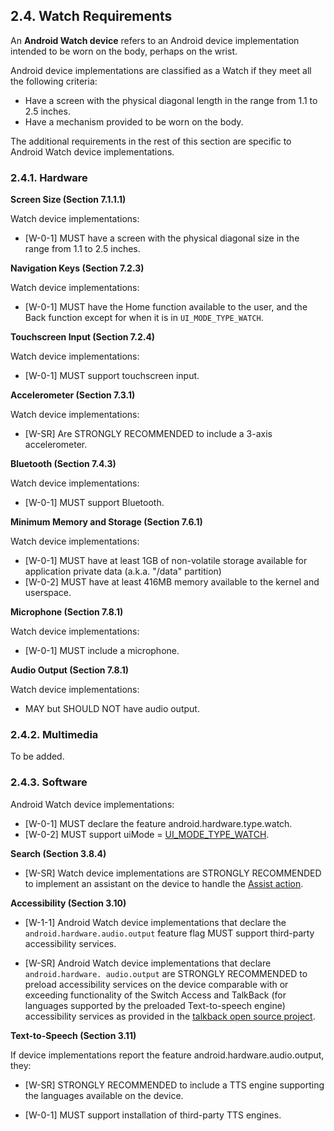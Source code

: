 ## 2.4\. Watch Requirements

An **Android Watch device** refers to an Android device implementation intended to
be worn on the body, perhaps on the wrist.

Android device implementations are classified as a Watch if they meet all the
following criteria:

*   Have a screen with the physical diagonal length in the range from 1.1 to 2.5
    inches.
*   Have a mechanism provided to be worn on the body.

The additional requirements in the rest of this section are specific to Android
Watch device implementations.

### 2.4.1\. Hardware

**Screen Size (Section 7.1.1.1)**

Watch device implementations:

*   [W-0-1] MUST have a screen with the physical diagonal size in the range from
    1.1 to 2.5 inches.

**Navigation Keys (Section 7.2.3)**

Watch device implementations:

*   [W-0-1] MUST have the Home function available to the user, and the Back
    function except for when it is in `UI_MODE_TYPE_WATCH`.

**Touchscreen Input (Section 7.2.4)**

Watch device implementations:

*    [W-0-1] MUST support touchscreen input.

**Accelerometer (Section 7.3.1)**

Watch device implementations:

*   [W-SR] Are STRONGLY RECOMMENDED to include a 3-axis accelerometer.

**Bluetooth (Section 7.4.3)**

Watch device implementations:

*    [W-0-1] MUST support Bluetooth.


**Minimum Memory and Storage (Section 7.6.1)**

Watch device implementations:

*   [W-0-1] MUST have at least 1GB of non-volatile storage available for
    application private data (a.k.a. "/data" partition)
*   [W-0-2] MUST have at least 416MB memory available to the kernel and
    userspace.

**Microphone (Section 7.8.1)**

Watch device implementations:

*    [W-0-1] MUST include a microphone.

**Audio Output (Section 7.8.1)**

Watch device implementations:

*   MAY but SHOULD NOT have audio output.

### 2.4.2\. Multimedia

To be added.

### 2.4.3\. Software

Android Watch device implementations:

*   [W-0-1] MUST declare the feature android.hardware.type.watch.
*   [W-0-2] MUST support uiMode =
    [UI_MODE_TYPE_WATCH](http://developer.android.com/reference/android/content/res/Configuration.html#UI_MODE_TYPE_WATCH).


**Search (Section 3.8.4)**

*   [W-SR] Watch device implementations are STRONGLY RECOMMENDED to implement
    an assistant on the device to handle the [Assist action](
    http://developer.android.com/reference/android/content/Intent.html#ACTION_ASSIST).


**Accessibility (Section 3.10)**

*   [W-1-1] Android Watch device implementations that declare the
    `android.hardware.audio.output` feature flag MUST support third-party
    accessibility services.

*   [W-SR] Android Watch device implementations that declare `android.hardware.
    audio.output` are STRONGLY RECOMMENDED to preload accessibility services on
    the device comparable with or exceeding functionality of the Switch Access
    and TalkBack (for languages supported by the preloaded Text-to-speech
    engine) accessibility services as provided in the [talkback open source
    project]( https://github.com/google/talkback).

**Text-to-Speech (Section 3.11)**

If device implementations report the feature android.hardware.audio.output,
they:

*   [W-SR] STRONGLY RECOMMENDED to include a TTS engine supporting the
    languages available on the device.

*   [W-0-1] MUST support installation of third-party TTS engines.
